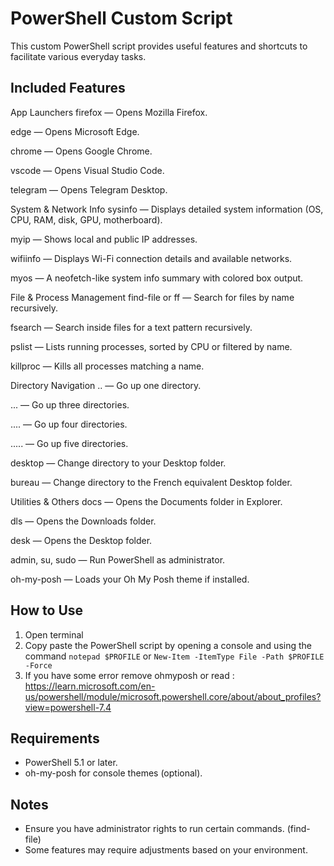 # PowerShell Custom Script

This custom PowerShell script provides useful features and shortcuts to facilitate various everyday tasks.

## Included Features

App Launchers
firefox — Opens Mozilla Firefox.

edge — Opens Microsoft Edge.

chrome — Opens Google Chrome.

vscode — Opens Visual Studio Code.

telegram — Opens Telegram Desktop.

System & Network Info
sysinfo — Displays detailed system information (OS, CPU, RAM, disk, GPU, motherboard).

myip — Shows local and public IP addresses.

wifiinfo — Displays Wi-Fi connection details and available networks.

myos — A neofetch-like system info summary with colored box output.

File & Process Management
find-file or ff — Search for files by name recursively.

fsearch — Search inside files for a text pattern recursively.

pslist — Lists running processes, sorted by CPU or filtered by name.

killproc — Kills all processes matching a name.

Directory Navigation
.. — Go up one directory.

... — Go up three directories.

.... — Go up four directories.

..... — Go up five directories.

desktop — Change directory to your Desktop folder.

bureau — Change directory to the French equivalent Desktop folder.

Utilities & Others
docs — Opens the Documents folder in Explorer.

dls — Opens the Downloads folder.

desk — Opens the Desktop folder.

admin, su, sudo — Run PowerShell as administrator.

oh-my-posh — Loads your Oh My Posh theme if installed.




## How to Use

1. Open terminal 
2. Copy paste the PowerShell script by opening a console and using the command ``notepad $PROFILE`` or ``New-Item -ItemType File -Path $PROFILE -Force``
3. If you have some error remove ohmyposh or read : https://learn.microsoft.com/en-us/powershell/module/microsoft.powershell.core/about/about_profiles?view=powershell-7.4

## Requirements

- PowerShell 5.1 or later.
- oh-my-posh for console themes (optional).

## Notes

- Ensure you have administrator rights to run certain commands. (find-file)
- Some features may require adjustments based on your environment.



